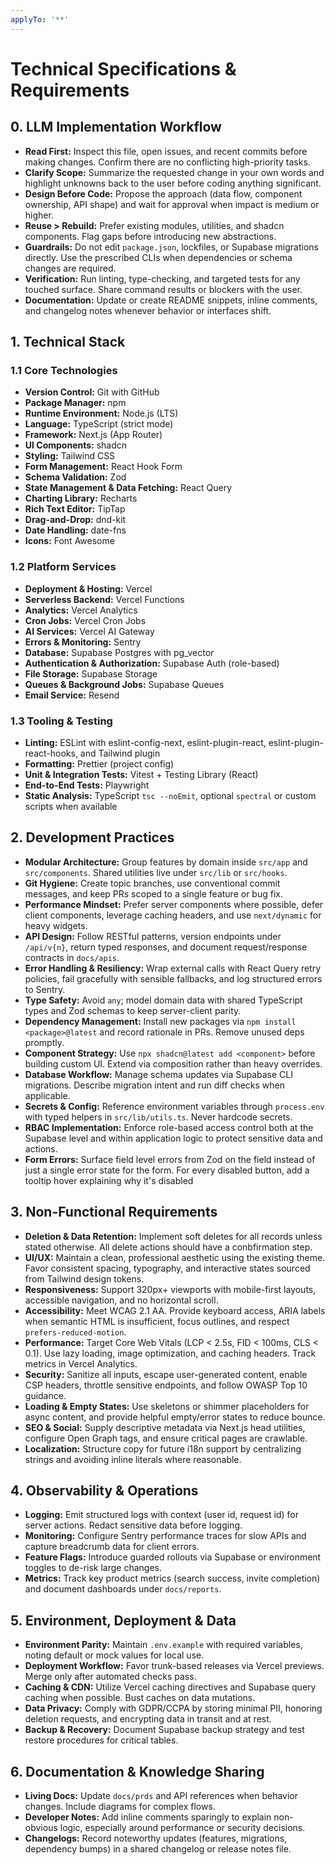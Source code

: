 ```yaml
---
applyTo: '**'
---
```


# **Technical Specifications & Requirements**

## **0. LLM Implementation Workflow**

- **Read First:** Inspect this file, open issues, and recent commits before making changes. Confirm there are no conflicting high-priority tasks.
- **Clarify Scope:** Summarize the requested change in your own words and highlight unknowns back to the user before coding anything significant.
- **Design Before Code:** Propose the approach (data flow, component ownership, API shape) and wait for approval when impact is medium or higher.
- **Reuse > Rebuild:** Prefer existing modules, utilities, and shadcn components. Flag gaps before introducing new abstractions.
- **Guardrails:** Do not edit `package.json`, lockfiles, or Supabase migrations directly. Use the prescribed CLIs when dependencies or schema changes are required.
- **Verification:** Run linting, type-checking, and targeted tests for any touched surface. Share command results or blockers with the user.
- **Documentation:** Update or create README snippets, inline comments, and changelog notes whenever behavior or interfaces shift.

## **1. Technical Stack**

### **1.1 Core Technologies**

- **Version Control:** Git with GitHub
- **Package Manager:** npm
- **Runtime Environment:** Node.js (LTS)
- **Language:** TypeScript (strict mode)
- **Framework:** Next.js (App Router)
- **UI Components:** shadcn
- **Styling:** Tailwind CSS
- **Form Management:** React Hook Form
- **Schema Validation:** Zod
- **State Management & Data Fetching:** React Query
- **Charting Library:** Recharts
- **Rich Text Editor:** TipTap
- **Drag-and-Drop:** dnd-kit
- **Date Handling:** date-fns
- **Icons:** Font Awesome

### **1.2 Platform Services**

- **Deployment & Hosting:** Vercel
- **Serverless Backend:** Vercel Functions
- **Analytics:** Vercel Analytics
- **Cron Jobs:** Vercel Cron Jobs
- **AI Services:** Vercel AI Gateway
- **Errors & Monitoring:** Sentry
- **Database:** Supabase Postgres with pg_vector
- **Authentication & Authorization:** Supabase Auth (role-based)
- **File Storage:** Supabase Storage
- **Queues & Background Jobs:** Supabase Queues
- **Email Service:** Resend

### **1.3 Tooling & Testing**

- **Linting:** ESLint with eslint-config-next, eslint-plugin-react, eslint-plugin-react-hooks, and Tailwind plugin
- **Formatting:** Prettier (project config)
- **Unit & Integration Tests:** Vitest + Testing Library (React)
- **End-to-End Tests:** Playwright
- **Static Analysis:** TypeScript `tsc --noEmit`, optional `spectral` or custom scripts when available

## **2. Development Practices**

- **Modular Architecture:** Group features by domain inside `src/app` and `src/components`. Shared utilities live under `src/lib` or `src/hooks`.
- **Git Hygiene:** Create topic branches, use conventional commit messages, and keep PRs scoped to a single feature or bug fix.
- **Performance Mindset:** Prefer server components where possible, defer client components, leverage caching headers, and use `next/dynamic` for heavy widgets.
- **API Design:** Follow RESTful patterns, version endpoints under `/api/v{n}`, return typed responses, and document request/response contracts in `docs/apis`.
- **Error Handling & Resiliency:** Wrap external calls with React Query retry policies, fail gracefully with sensible fallbacks, and log structured errors to Sentry.
- **Type Safety:** Avoid `any`; model domain data with shared TypeScript types and Zod schemas to keep server-client parity.
- **Dependency Management:** Install new packages via `npm install <package>@latest` and record rationale in PRs. Remove unused deps promptly.
- **Component Strategy:** Use `npx shadcn@latest add <component>` before building custom UI. Extend via composition rather than heavy overrides.
- **Database Workflow:** Manage schema updates via Supabase CLI migrations. Describe migration intent and run diff checks when applicable.
- **Secrets & Config:** Reference environment variables through `process.env` with typed helpers in `src/lib/utils.ts`. Never hardcode secrets.
- **RBAC Implementation:** Enforce role-based access control both at the Supabase level and within application logic to protect sensitive data and actions.
- **Form Errors:** Surface field level errors from Zod on the field instead of just a single error state for the form. For every disabled button, add a tooltip hover explaining why it's disabled

## **3. Non-Functional Requirements**

- **Deletion & Data Retention:** Implement soft deletes for all records unless stated otherwise. All delete actions should have a conbfirmation step.
- **UI/UX:** Maintain a clean, professional aesthetic using the existing theme. Favor consistent spacing, typography, and interactive states sourced from Tailwind design tokens.
- **Responsiveness:** Support 320px+ viewports with mobile-first layouts, accessible navigation, and no horizontal scroll.
- **Accessibility:** Meet WCAG 2.1 AA. Provide keyboard access, ARIA labels when semantic HTML is insufficient, focus outlines, and respect `prefers-reduced-motion`.
- **Performance:** Target Core Web Vitals (LCP < 2.5s, FID < 100ms, CLS < 0.1). Use lazy loading, image optimization, and caching headers. Track metrics in Vercel Analytics.
- **Security:** Sanitize all inputs, escape user-generated content, enable CSP headers, throttle sensitive endpoints, and follow OWASP Top 10 guidance.
- **Loading & Empty States:** Use skeletons or shimmer placeholders for async content, and provide helpful empty/error states to reduce bounce.
- **SEO & Social:** Supply descriptive metadata via Next.js head utilities, configure Open Graph tags, and ensure critical pages are crawlable.
- **Localization:** Structure copy for future i18n support by centralizing strings and avoiding inline literals where reasonable.

## **4. Observability & Operations**

- **Logging:** Emit structured logs with context (user id, request id) for server actions. Redact sensitive data before logging.
- **Monitoring:** Configure Sentry performance traces for slow APIs and capture breadcrumb data for client errors.
- **Feature Flags:** Introduce guarded rollouts via Supabase or environment toggles to de-risk large changes.
- **Metrics:** Track key product metrics (search success, invite completion) and document dashboards under `docs/reports`.

## **5. Environment, Deployment & Data**

- **Environment Parity:** Maintain `.env.example` with required variables, noting default or mock values for local use.
- **Deployment Workflow:** Favor trunk-based releases via Vercel previews. Merge only after automated checks pass.
- **Caching & CDN:** Utilize Vercel caching directives and Supabase query caching when possible. Bust caches on data mutations.
- **Data Privacy:** Comply with GDPR/CCPA by storing minimal PII, honoring deletion requests, and encrypting data in transit and at rest.
- **Backup & Recovery:** Document Supabase backup strategy and test restore procedures for critical tables.

## **6. Documentation & Knowledge Sharing**

- **Living Docs:** Update `docs/prds` and API references when behavior changes. Include diagrams for complex flows.
- **Developer Notes:** Add inline comments sparingly to explain non-obvious logic, especially around performance or security decisions.
- **Changelogs:** Record noteworthy updates (features, migrations, dependency bumps) in a shared changelog or release notes file.
